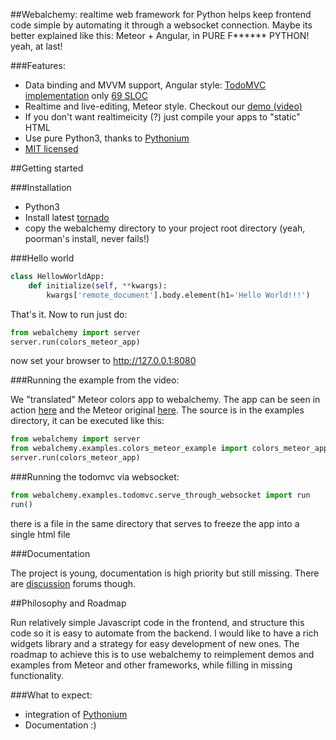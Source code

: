 ##Webalchemy: realtime web framework for Python
helps keep frontend code simple by automating it through a websocket connection. Maybe its better explained like this: Meteor + Angular, in PURE F****** PYTHON! yeah, at last!

###Features:

- Data binding and MVVM support, Angular style: [TodoMVC implementation](http://skariel.org/webalchemy/todomvc.html) only [69 SLOC](https://github.com/skariel/webalchemy/tree/master/webalchemy/examples/todomvc)
- Realtime and live-editing, Meteor style. Checkout our [demo (video)](https://vimeo.com/74150054)
- If you don't want realtimeicity (?) just compile your apps to "static" HTML
- Use pure Python3, thanks to [Pythonium](https://github.com/pythonium/pythonium)
- [MIT licensed](LICENSE.txt)

##Getting started

###Installation

* Python3
* Install latest [tornado](http://www.tornadoweb.org/en/stable/#installation)
* copy the webalchemy directory to your project root directory (yeah, poorman's install, never fails!)

###Hello world

```python
class HellowWorldApp:
    def initialize(self, **kwargs):
        kwargs['remote_document'].body.element(h1='Hello World!!!')
```

That's it. Now to run just do:

```python
from webalchemy import server
server.run(colors_meteor_app) 
```

now set your browser to http://127.0.0.1:8080

###Running the example from the video:

We "translated" Meteor colors app to webalchemy. The app can be seen in action [here](https://vimeo.com/74150054) and the Meteor original [here](http://www.meteor.com/screencast). The source is in the examples directory, it can be executed like this:

```python
from webalchemy import server
from webalchemy.examples.colors_meteor_example import colors_meteor_app
server.run(colors_meteor_app) 
```

###Running the todomvc via websocket:

```python
from webalchemy.examples.todomvc.serve_through_websocket import run
run()
```

there is a file in the same directory that serves to freeze the app into a single html file

###Documentation

The project is young, documentation is high priority but still missing. There are [discussion](https://groups.google.com/forum/#!forum/webalchemy/) forums though.

##Philosophy and Roadmap

Run relatively simple Javascript code in the frontend, and structure this code so it is easy to automate from the backend. I would like to have a rich widgets library and a strategy for easy development of new ones. The roadmap to achieve this is to use webalchemy to reimplement demos and examples from Meteor and other frameworks, while filling in missing functionality.

###What to expect:

- integration of [Pythonium](https://github.com/pythonium/pythonium)
- Documentation :)

